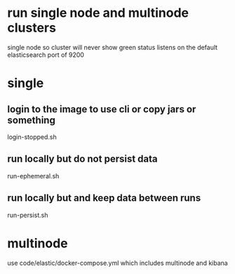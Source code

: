 # run single node and multinode clusters
single node so cluster will never show green status
listens on the default elasticsearch port of 9200

# single

## login to the image to use cli or copy jars or something
login-stopped.sh

## run locally but do not persist data
run-ephemeral.sh

## run locally but and keep data between runs
run-persist.sh

# multinode
use code/elastic/docker-compose.yml which includes  multinode and kibana


